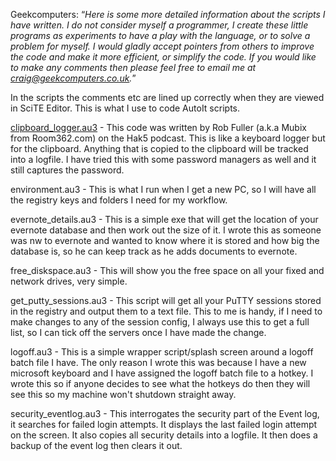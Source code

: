 Geekcomputers: <q><i>Here is some more detailed information about the scripts I have written.  I do not consider myself a programmer, I create these little programs as experiments to have a play with the language, or to solve a problem for myself.  I would gladly accept pointers from others to improve the code and make it more efficient, or simplify the code.  If you would like to make any comments then please feel free to email me at craig@geekcomputers.co.uk.</i></q>

In the scripts the comments etc are lined up correctly when they are viewed in SciTE Editor.  This is what I use to code AutoIt scripts.

<a href="https://github.com/JeanPaulLucien/AutoIt/blob/master/clipboard_logger.au3">clipboard_logger.au3</a> - This code was written by Rob Fuller (a.k.a Mubix from Room362.com) on the Hak5 podcast. This is like a keyboard logger but for the clipboard. Anything that is copied to the clipboard will be tracked into a logfile. I have tried this with some password managers as well and it still captures the password.

environment.au3 - This is what I run when I get a new PC, so I will have all the registry keys and folders I need for my workflow.

evernote_details.au3 - This is a simple exe that will get the location of your evernote database and then work out the size of it.  I wrote this as someone was nw to evernote and wanted to know where it is stored and how big the database is, so he can keep track as he adds documents to evernote.

free_diskspace.au3 - This will show you the free space on all your fixed and network drives, very simple.

get_putty_sessions.au3 - This script will get all your PuTTY sessions stored in the registry and output them to a text file.  This to me is handy, if I need to make changes to any of the session config, I always use this to get a full list, so I can tick off the servers once I have made the change.

logoff.au3 - This is a simple wrapper script/splash screen around a logoff batch file I have.  The only reason I wrote this was because I have a new microsoft keyboard and I have assigned the logoff batch file to a hotkey.  I wrote this so if anyone decides to see what the hotkeys do then they will see this so my machine won't shutdown straight away.

security_eventlog.au3 - This interrogates the security part of the Event log, it searches for failed login attempts. It displays the last failed login attempt on the screen.  It also copies all security details into a logfile.  It then does a backup of the event log then clears it out.
